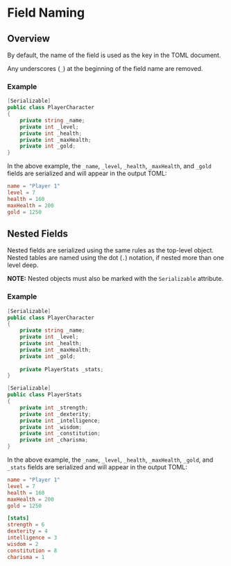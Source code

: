 # Field Naming

## Overview

By default, the name of the field is used as the key in the TOML document.

Any underscores (`_`) at the beginning of the field name are removed.

### Example

```csharp
[Serializable]
public class PlayerCharacter
{
    private string _name;
    private int _level;
    private int _health;
    private int _maxHealth;
    private int _gold;
}
```

In the above example, the `_name`, `_level`, `_health`, `_maxHealth`, and `_gold` fields are serialized and will appear in the output TOML:

```toml
name = "Player 1"
level = 7
health = 160
maxHealth = 200
gold = 1250
```

## Nested Fields

Nested fields are serialized using the same rules as the top-level object.
Nested tables are named using the dot (`.`) notation, if nested more than one level deep.

**NOTE:** Nested objects must also be marked with the `Serializable` attribute.

### Example

```csharp
[Serializable]
public class PlayerCharacter
{
    private string _name;
    private int _level;
    private int _health;
    private int _maxHealth;
    private int _gold;
    
    private PlayerStats _stats;
}

[Serializable]
public class PlayerStats
{
    private int _strength;
    private int _dexterity;
    private int _intelligence;
    private int _wisdom;
    private int _constitution;
    private int _charisma;
}
```

In the above example, the `_name`, `_level`, `_health`, `_maxHealth`, `_gold`, and `_stats` fields are serialized and will appear in the output TOML:

```toml
name = "Player 1"
level = 7
health = 160
maxHealth = 200
gold = 1250

[stats]
strength = 6
dexterity = 4
intelligence = 3
wisdom = 2
constitution = 8
charisma = 1
```
